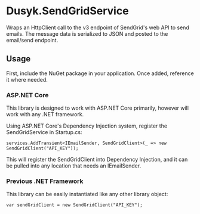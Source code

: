 # Dusyk.SendGridService
Wraps an HttpClient call to the v3 endpoint of SendGrid's web API to send emails. The message data is serialized to JSON and posted to the email/send endpoint.

## Usage
First, include the NuGet package in your application. Once added, reference it where needed.

### ASP.NET Core
This library is designed to work with ASP.NET Core primarily, however will work with any .NET framework.

Using ASP.NET Core's Dependency Injection system, register the SendGridService in Startup.cs:

	services.AddTransient<IEmailSender, SendGridClient>(_ => new SendGridClient("API_KEY"));

This will register the SendGridClient into Dependency Injection, and it can be pulled into any location that needs an IEmailSender.

### Previous .NET Framework
This library can be easily instantiated like any other library object:

	var sendGridClient = new SendGridClient("API_KEY");